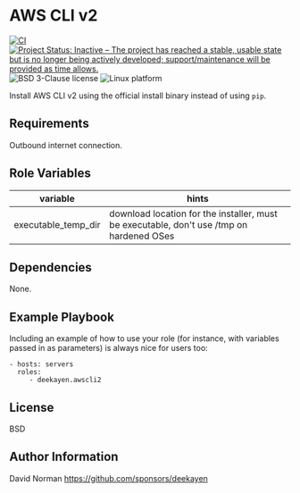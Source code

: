 AWS CLI v2
=========

[![CI](https://github.com/deekayen/ansible-role-awscli2/workflows/CI/badge.svg?branch=main)](https://github.com/deekayen/ansible-role-awscli2/actions?query=workflow%3ACI) [![Project Status: Inactive – The project has reached a stable, usable state but is no longer being actively developed; support/maintenance will be provided as time allows.](https://www.repostatus.org/badges/latest/inactive.svg)](https://www.repostatus.org/#inactive) ![BSD 3-Clause license](https://img.shields.io/badge/license-BSD%203--Clause-blue) ![Linux platform](https://img.shields.io/badge/platform-linux-lightgrey)

Install AWS CLI v2 using the official install binary instead of using `pip`.

Requirements
------------

Outbound internet connection.

Role Variables
--------------

| variable | hints |
| ---      | ---   |
| executable_temp_dir | download location for the installer, must be executable, don't use /tmp on hardened OSes|

Dependencies
------------

None.

Example Playbook
----------------

Including an example of how to use your role (for instance, with variables
passed in as parameters) is always nice for users too:

    - hosts: servers
      roles:
         - deekayen.awscli2

License
-------

BSD

Author Information
------------------

David Norman
https://github.com/sponsors/deekayen
